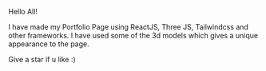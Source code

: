 Hello All!

I have made my Portfolio Page using ReactJS, Three JS, Tailwindcss and other frameworks. I have used some of the 3d models which gives a unique appearance to the page.

Give a star if u like :)
